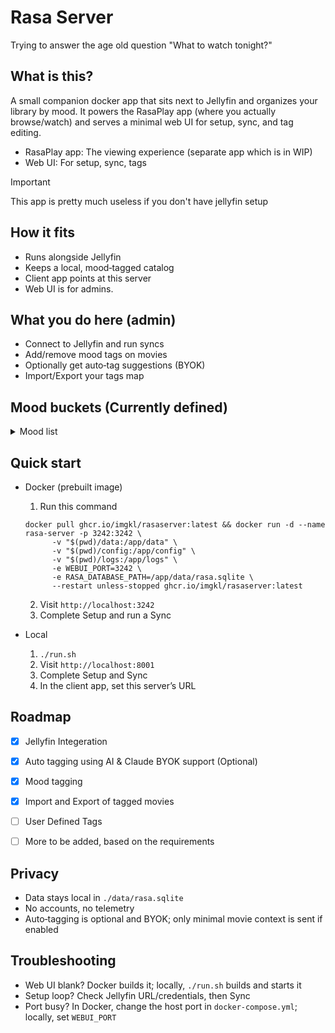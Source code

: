 # Rasa Server
Trying to answer the age old question "What to watch tonight?"

## What is this?
A small companion docker app that sits next to Jellyfin and organizes your library by mood. It powers the RasaPlay app (where you actually browse/watch) and serves a minimal web UI for setup, sync, and tag editing.

- RasaPlay app: The viewing experience (separate app which is in WIP)
- Web UI: For setup, sync, tags

> [!IMPORTANT]
> This app is pretty much useless if you don't have jellyfin setup

## How it fits
- Runs alongside Jellyfin
- Keeps a local, mood‑tagged catalog
- Client app points at this server
- Web UI is for admins.

## What you do here (admin)
- Connect to Jellyfin and run syncs
- Add/remove mood tags on movies
- Optionally get auto‑tag suggestions (BYOK)
- Import/Export your tags map


## Mood buckets (Currently defined)
<details>
<summary> Mood list </summary>

- Dialogue-Driven
- Vibe Is the Plot
- Existential Core
- Crime, Grit & Style
- Men With Vibes (and Guns)
- Brainmelt Zone
- The Twist Is the Plot
- Slow Burn, Sharp Blade
- One-Room Pressure Cooker
- Emotional Gut Punch
- Psychological Pressure-Cooker
- Time Twists
- Visual Worship
- Obsidian Noir
- Rain & Neon Aesthetic
- Rainy Day Rewinds
- Ha Ha Ha
- Feel-Good Romance
- Coming of Age
- Late-Night Mind Rattle
- Uncanny Vibes
- Horror & Unease
- WTF Did I Watch
- Film School Shelf
- Modern Masterpieces
- Regional Gems
- Underseen Treasures
- Heist Energy
- Cat and Mouse
- Antihero Study
- Ensemble Mosaic
- Quiet Epics
- Bittersweet Aftermath
- Based on Vibes (True Story)
- Cult Chaos
- Experimental Cinema

</details>

## Quick start
- Docker (prebuilt image)
  1) Run this command
   ```
   docker pull ghcr.io/imgkl/rasaserver:latest && docker run -d --name rasa-server -p 3242:3242 \
         -v "$(pwd)/data:/app/data" \
         -v "$(pwd)/config:/app/config" \
         -v "$(pwd)/logs:/app/logs" \
         -e WEBUI_PORT=3242 \
         -e RASA_DATABASE_PATH=/app/data/rasa.sqlite \
         --restart unless-stopped ghcr.io/imgkl/rasaserver:latest
   ```
  2) Visit `http://localhost:3242`
  3) Complete Setup and run a Sync

- Local
  1) `./run.sh`
  2) Visit `http://localhost:8001`
  3) Complete Setup and Sync
  4) In the client app, set this server’s URL


## Roadmap

- [x] Jellyfin Integeration
- [x] Auto tagging using AI & Claude BYOK support (Optional)
- [x] Mood tagging
- [x] Import and Export of tagged movies 
- [ ] User Defined Tags
- [ ] More to be added, based on the requirements 


## Privacy
- Data stays local in `./data/rasa.sqlite`
- No accounts, no telemetry
- Auto‑tagging is optional and BYOK; only minimal movie context is sent if enabled

## Troubleshooting
- Web UI blank? Docker builds it; locally, `./run.sh` builds and starts it
- Setup loop? Check Jellyfin URL/credentials, then Sync
- Port busy? In Docker, change the host port in `docker-compose.yml`; locally, set `WEBUI_PORT`
